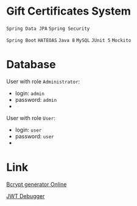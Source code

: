 # Gift Certificates System
`Spring Data JPA` `Spring Security`

`Spring Boot` `HATEOAS` `Java 8` `MySQL` `JUnit 5` `Mockito`

# Database
User with role `Administrator`:  
- login: `admin`  
- password: `admin`
- 
User with role `User`:  
- login: `user`  
- password: `user`
- 
# Link
[Bcrypt generator Online](https://bcrypt-generator.com)

[JWT Debugger](https://jwt.io/)